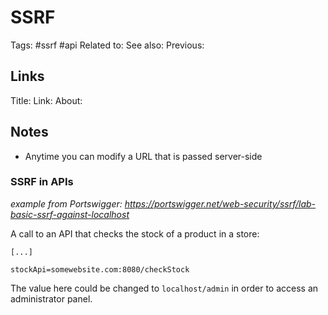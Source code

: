 # SSRF
Tags: #ssrf #api
Related to:
See also:
Previous:

## Links
Title:
Link:
About:

## Notes
- Anytime you can modify a URL that is passed server-side

### SSRF in APIs
_example from Portswigger: https://portswigger.net/web-security/ssrf/lab-basic-ssrf-against-localhost_

A call to an API that checks the stock of a product in a store:

```POST /product/stock
[...]

stockApi=somewebsite.com:8080/checkStock
```

The value here could be changed to `localhost/admin` in order to access an administrator panel.